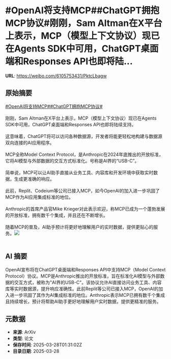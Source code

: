 # #OpenAI将支持MCP##ChatGPT拥抱MCP协议#刚刚，Sam Altman在X平台上表示，MCP（模型上下文协议）现已在Agents SDK中可用，ChatGPT桌面端和Responses API也即将陆...

**URL**: https://weibo.com/6105753431/PktcLbagw

## 原始摘要

<a href="https://m.weibo.cn/search?containerid=231522type%3D1%26t%3D10%26q%3D%23OpenAI%E5%B0%86%E6%94%AF%E6%8C%81MCP%23&amp;extparam=%23OpenAI%E5%B0%86%E6%94%AF%E6%8C%81MCP%23" data-hide=""><span class="surl-text">#OpenAI将支持MCP#</span></a><a href="https://m.weibo.cn/search?containerid=231522type%3D1%26t%3D10%26q%3D%23ChatGPT%E6%8B%A5%E6%8A%B1MCP%E5%8D%8F%E8%AE%AE%23&amp;extparam=%23ChatGPT%E6%8B%A5%E6%8A%B1MCP%E5%8D%8F%E8%AE%AE%23" data-hide=""><span class="surl-text">#ChatGPT拥抱MCP协议#</span></a><br><br>刚刚，Sam Altman在X平台上表示，MCP（模型上下文协议）现已在Agents SDK中可用，ChatGPT桌面端和Responses API也即将陆续支持。<br><br>这意味着，ChatGPT将可以访问各种数据源，开发者将能更轻松地构建与数据源双向连接的AI应用程序。<br><br>MCP全称Model Context Protocol，是Anthropic在2024年底推出的开放标准，它将AI模型与外部数据的交互方式标准化。号称是AI界的“USB-C”。<br><br>简单说，MCP可以让AI助手直接从业务工具、内容库和开发环境中获取实时数据，生成更准确的响应。<br><br>此前，Replit、Codeium等公司已接入MCP，如今OpenAI的加入进一步巩固了MCP作为AI应用集成标准的地位。<br><br>Anthropic的首席产品官Mike Krieger对此表示欢迎，称MCP已成为一个蓬勃发展的开放标准，拥有数千个集成，并且还在不断增长。<br><br>随着MCP的普及，AI助手预计将更好地理解用户的实时数据，提供更贴心的服务。<img style="" src="https://tvax4.sinaimg.cn/large/006Fd7o3gy1hzvf9z91j1j30zi0cawin.jpg" referrerpolicy="no-referrer"><br><br>

## AI 摘要

OpenAI宣布将在ChatGPT桌面端和Responses API中支持MCP（Model Context Protocol）协议。MCP是Anthropic推出的开放标准，旨在标准化AI模型与外部数据的交互方式，被称为"AI界的USB-C"。该协议允许AI直接访问业务工具、内容库等实时数据源，提升响应准确性。此前Replit等公司已接入MCP，OpenAI的加入进一步巩固了其作为AI集成标准的地位。Anthropic表示MCP已拥有数千个集成且持续增长，预计将帮助AI助手更好地理解用户实时数据，提供更精准的服务。

## 元数据

- **来源**: ArXiv
- **类型**: 论文
- **保存时间**: 2025-03-28T01:31:02Z
- **目录日期**: 2025-03-28
